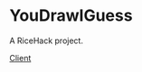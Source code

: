 # YouDrawIGuess
A RiceHack project.

[Client](https://client-dot-hackrice11-326402.ue.r.appspot.com)
